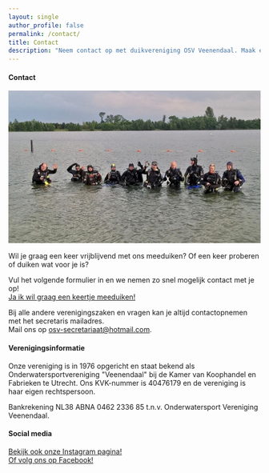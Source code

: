 ```yaml
---
layout: single
author_profile: false
permalink: /contact/
title: Contact
description: "Neem contact op met duikvereniging OSV Veenendaal. Maak een afspraak voor een proefduik of stel je vragen over onze duikcursussen en activiteiten."
---
```


#### Contact

![OSV Veenendaal](/assets/images/groetjes-osv.jpg)  

Wil je graag een keer vrijblijvend met ons meeduiken? Of een keer proberen of duiken wat voor je is?  

Vul het volgende formulier in en we nemen zo snel mogelijk contact met je op!  
[Ja ik wil graag een keertje meeduiken!](https://forms.gle/m65W1JCuBNnB5Rjd8)

Bij alle andere verenigingszaken en vragen kan je altijd contactopnemen met het secretaris mailadres.  
Mail ons op [osv-secretariaat@hotmail.com](mailto:osv-secretariaat@hotmail.com).

#### Verenigingsinformatie

Onze vereniging is in 1976 opgericht en staat bekend als Onderwatersportvereniging "Veenendaal" bij de Kamer van Koophandel en Fabrieken te Utrecht. Ons KVK-nummer is 40476179 en de vereniging is haar eigen rechtspersoon.

Bankrekening NL38 ABNA 0462 2336 85 t.n.v. Onderwatersport Vereniging Veenendaal.

#### Social media

[Bekijk ook onze Instagram pagina!](https://www.instagram.com/osvveenendaal/)  
[Of volg ons op Facebook!](https://www.facebook.com/people/Duikvereniging-OSV-Veenendaal/100054354168053/)
